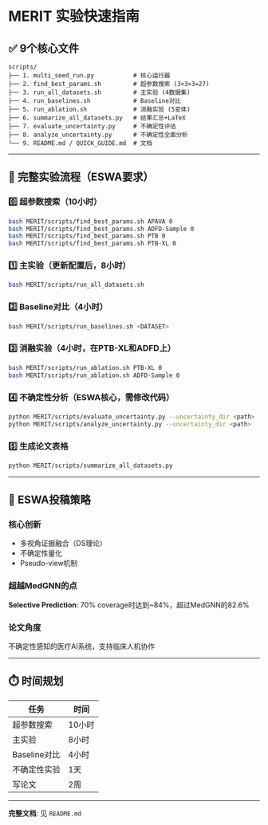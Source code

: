 # MERIT 实验快速指南

## ✅ 9个核心文件

```
scripts/
├── 1. multi_seed_run.py           # 核心运行器
├── 2. find_best_params.sh         # 超参数搜索 (3×3×3=27)
├── 3. run_all_datasets.sh         # 主实验 (4数据集)
├── 4. run_baselines.sh            # Baseline对比
├── 5. run_ablation.sh             # 消融实验 (5变体)
├── 6. summarize_all_datasets.py   # 结果汇总+LaTeX
├── 7. evaluate_uncertainty.py     # 不确定性评估
├── 8. analyze_uncertainty.py      # 不确定性全面分析
└── 9. README.md / QUICK_GUIDE.md  # 文档
```

---

## 🚀 完整实验流程（ESWA要求）

### 0️⃣ 超参数搜索（10小时）

```bash
bash MERIT/scripts/find_best_params.sh APAVA 0
bash MERIT/scripts/find_best_params.sh ADFD-Sample 0
bash MERIT/scripts/find_best_params.sh PTB 0
bash MERIT/scripts/find_best_params.sh PTB-XL 0
```

### 1️⃣ 主实验（更新配置后，8小时）

```bash
bash MERIT/scripts/run_all_datasets.sh
```

### 2️⃣ Baseline对比（4小时）

```bash
bash MERIT/scripts/run_baselines.sh <DATASET>
```

### 3️⃣ 消融实验（4小时，在PTB-XL和ADFD上）

```bash
bash MERIT/scripts/run_ablation.sh PTB-XL 0
bash MERIT/scripts/run_ablation.sh ADFD-Sample 0
```

### 4️⃣ 不确定性分析（ESWA核心，需修改代码）

```bash
python MERIT/scripts/evaluate_uncertainty.py --uncertainty_dir <path>
python MERIT/scripts/analyze_uncertainty.py --uncertainty_dir <path>
```

### 5️⃣ 生成论文表格

```bash
python MERIT/scripts/summarize_all_datasets.py
```

---

## 🎯 ESWA投稿策略

### 核心创新
- 多视角证据融合（DS理论）
- 不确定性量化
- Pseudo-view机制

### 超越MedGNN的点
**Selective Prediction**: 70% coverage时达到~84%，超过MedGNN的82.6%

### 论文角度
不确定性感知的医疗AI系统，支持临床人机协作

---

## ⏱️ 时间规划

| 任务 | 时间 |
|------|------|
| 超参数搜索 | 10小时 |
| 主实验 | 8小时 |
| Baseline对比 | 4小时 |
| 不确定性实验 | 1天 |
| 写论文 | 2周 |

---

**完整文档**: 见 `README.md`

